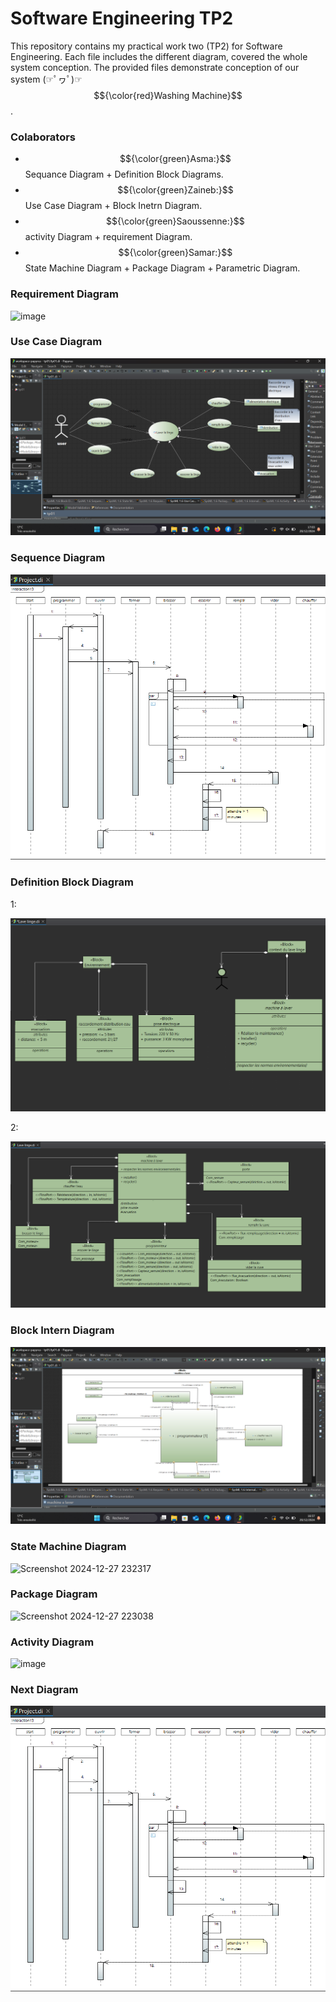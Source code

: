 # Software Engineering TP2

This repository contains my practical work two (TP2) for Software Engineering. Each file includes the different diagram, covered the whole system conception. 
The provided files demonstrate conception of our system (☞ﾟヮﾟ)☞ $${\color{red}Washing Machine}$$.

### Colaborators  
- $${\color{green}Asma:}$$ Sequance Diagram + Definition Block Diagrams.  
- $${\color{green}Zaineb:}$$ Use Case Diagram + Block Inetrn Diagram.
- $${\color{green}Saoussenne:}$$ activity Diagram + requirement Diagram.
- $${\color{green}Samar:}$$ State Machine Diagram + Package Diagram + Parametric Diagram.


### Requirement Diagram
![image](https://raw.githubusercontent.com/Batout-asma/Software_Engineering-2/refs/heads/main/requirement%20Diagram.png)

### Use Case Diagram
![image](https://github.com/Batout-asma/Software-Engineering-2/blob/main/use%20case%20diagram.png)

### Sequence Diagram 
![image](https://github.com/Batout-asma/Software-Engineering-2/blob/main/Sequence%20Diagram.png?raw=true)

### Definition Block Diagram 
1:

![image](https://github.com/Batout-asma/Software-Engineering-2/blob/main/Definition%20Block%20Diagram%201.png)

2:

![image](https://github.com/Batout-asma/Software-Engineering-2/blob/main/Definition%20Block%20Diagram%202.png)

### Block Intern Diagram 
![image](https://github.com/Batout-asma/Software-Engineering-2/blob/main/block%20intern%20diagram.png)

### State Machine Diagram 
![Screenshot 2024-12-27 232317](https://github.com/user-attachments/assets/ad717acb-b173-48e0-96cc-d8d06b765c45)

### Package Diagram 
![Screenshot 2024-12-27 223038](https://github.com/user-attachments/assets/2a5e989e-a9b3-47c8-b15c-b64bb1e78baa)


### Activity Diagram 
![image](https://raw.githubusercontent.com/Batout-asma/Software_Engineering-2/refs/heads/main/activity%20Diagram.png)

### Next Diagram 
![image](https://github.com/Batout-asma/Software-Engineering-2/blob/main/Sequence%20Diagram.png?raw=true)

